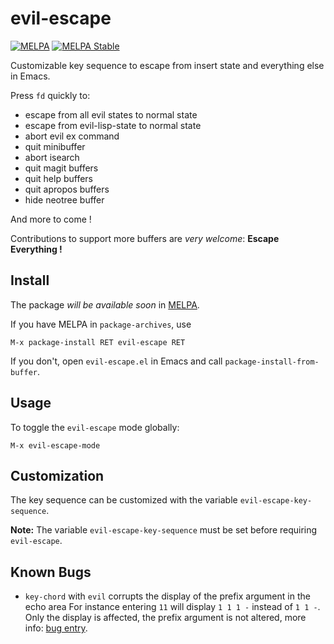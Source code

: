# evil-escape
[![MELPA](http://melpa.org/packages/evil-escape-badge.svg)](http://melpa.org/#/evil-escape)
[![MELPA Stable](http://stable.melpa.org/packages/evil-escape-badge.svg)](http://stable.melpa.org/#/evil-escape)

Customizable key sequence to escape from insert state and everything else in
Emacs.

Press `fd` quickly to:

- escape from all evil states to normal state
- escape from evil-lisp-state to normal state
- abort evil ex command
- quit minibuffer
- abort isearch
- quit magit buffers
- quit help buffers
- quit apropos buffers
- hide neotree buffer

And more to come !

Contributions to support more buffers are _very welcome_:
**Escape Everything !**

## Install

The package _will be available soon_ in [MELPA][].

If you have MELPA in `package-archives`, use

    M-x package-install RET evil-escape RET

If you don't, open `evil-escape.el` in Emacs and call
`package-install-from-buffer`.

## Usage

To toggle the `evil-escape` mode globally:

    M-x evil-escape-mode

## Customization

The key sequence can be customized with the variable `evil-escape-key-sequence`.

**Note:** The variable `evil-escape-key-sequence` must be set before requiring
`evil-escape`.

## Known Bugs

- `key-chord` with `evil` corrupts the display of the prefix argument in the
echo area For instance entering `11` will display `1 1 1 -` instead of `1 1 -`.
Only the display is affected, the prefix argument is not altered, more info:
[bug entry][].

[MELPA]: http://melpa.org/
[bug entry]: https://bitbucket.org/lyro/evil/issue/365/key-chord-confuse-evils-minibuffer-echo
